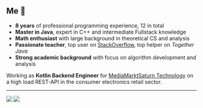 ## Me :frog: ##

- **8 years** of professional programming experience, 12 in total
 - **Master in Java**, expert in C++ and intermediate Fullstack knowledge
 - **Math enthusiast** with large background in theoretical CS and analysis
 - **Passionate teacher**, top user on [StackOverflow](https://stackoverflow.com/users/2411243/Zabuzard?tab=profile), top helper on *Together Java*
 - **Strong academic background** with focus on algorithm development and analysis

Working as **Kotlin Backend Engineer** for [MediaMarktSaturn Technology](https://www.mediamarktsaturn.com/) on a high load REST-API in the consumer electronics retail sector.
<hr>
<img align="left" src="https://github-readme-stats.vercel.app/api?username=zabuzard&count_private=true&show_icons=true&theme=github_dark&hide_border=true&include_all_commits=true&custom_title=GitHub%20Stats" />
<img align="left" src="https://github-readme-stats.vercel.app/api/top-langs/?username=zabuzard&theme=github_dark&layout=compact&card_width=445&langs_count=10&hide=HTML&hide_border=true"/>
